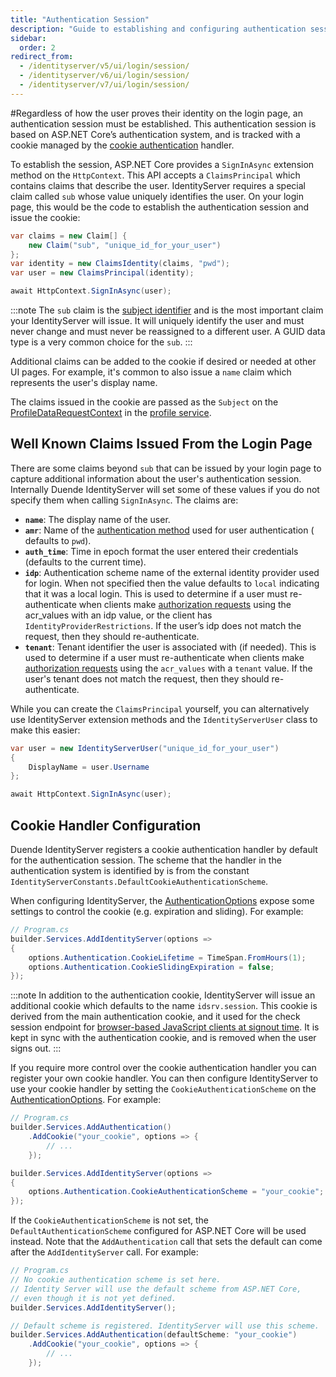 ```yaml
---
title: "Authentication Session"
description: "Guide to establishing and configuring authentication sessions in IdentityServer using ASP.NET Core's cookie authentication system, including required claims, session management, and cookie handler configuration options."
sidebar:
  order: 2
redirect_from:
  - /identityserver/v5/ui/login/session/
  - /identityserver/v6/ui/login/session/
  - /identityserver/v7/ui/login/session/
---
```


#Regardless of how the user proves their identity on the login page, an authentication session must be established.
This authentication session is based on ASP.NET Core’s authentication system, and is tracked with a cookie managed by
the [cookie authentication](https://docs.microsoft.com/en-us/aspnet/core/security/authentication/cookie) handler.

To establish the session, ASP.NET Core provides a `SignInAsync` extension method on the `HttpContext`.
This API accepts a `ClaimsPrincipal` which contains claims that describe the user.
IdentityServer requires a special claim called `sub` whose value uniquely identifies the user.
On your login page, this would be the code to establish the authentication session and issue the cookie:

```csharp
var claims = new Claim[] {
    new Claim("sub", "unique_id_for_your_user")
};
var identity = new ClaimsIdentity(claims, "pwd");
var user = new ClaimsPrincipal(identity);

await HttpContext.SignInAsync(user);
```

:::note
The `sub` claim is the [subject identifier](https://openid.net/specs/openid-connect-core-1_0.html#standardclaims) and is
the most important claim your IdentityServer will issue.
It will uniquely identify the user and must never change and must never be reassigned to a different user.
A GUID data type is a very common choice for the `sub`.
:::

Additional claims can be added to the cookie if desired or needed at other UI pages.
For example, it's common to also issue a `name` claim which represents the user's display name.

The claims issued in the cookie are passed as the `Subject` on
the [ProfileDataRequestContext](/identityserver/reference/services/profile-service/#duendeidentityservermodelsprofiledatarequestcontext)
in the [profile service](/identityserver/fundamentals/claims).

## Well Known Claims Issued From the Login Page

There are some claims beyond `sub` that can be issued by your login page to capture additional information about the
user's authentication session.
Internally Duende IdentityServer will set some of these values if you do not specify them when calling `SignInAsync`.
The claims are:

* **`name`**: The display name of the user.
* **`amr`**: Name of the [authentication method](https://tools.ietf.org/html/rfc8176) used for user authentication (
  defaults to `pwd`).
* **`auth_time`**: Time in epoch format the user entered their credentials (defaults to the current time).
* **`idp`**: Authentication scheme name of the external identity provider used for login. When not specified then the
  value defaults to `local` indicating that it was a local login. This is used to determine if a user must
  re-authenticate when clients make [authorization requests](/identityserver/reference/endpoints/authorize) using the
  acr_values with an idp value, or the client has `IdentityProviderRestrictions`. If the user’s idp does not match the
  request, then they should re-authenticate.
* **`tenant`**: Tenant identifier the user is associated with (if needed). This is used to determine if a user must
  re-authenticate when clients make [authorization requests](/identityserver/reference/endpoints/authorize) using the
  `acr_values` with a `tenant` value. If the user's tenant does not match the request, then they should re-authenticate.

While you can create the `ClaimsPrincipal` yourself, you can alternatively use IdentityServer extension methods and the
`IdentityServerUser` class to make this easier:

```cs
var user = new IdentityServerUser("unique_id_for_your_user")
{
    DisplayName = user.Username
};

await HttpContext.SignInAsync(user);
```

## Cookie Handler Configuration

Duende IdentityServer registers a cookie authentication handler by default for the authentication session.
The scheme that the handler in the authentication system is identified by is from the constant
`IdentityServerConstants.DefaultCookieAuthenticationScheme`.

When configuring IdentityServer, the [AuthenticationOptions](/identityserver/reference/options#authentication) expose
some settings to control the cookie (e.g. expiration and sliding). For example:

```csharp
// Program.cs
builder.Services.AddIdentityServer(options =>
{
    options.Authentication.CookieLifetime = TimeSpan.FromHours(1);
    options.Authentication.CookieSlidingExpiration = false;
});
```

:::note
In addition to the authentication cookie, IdentityServer will issue an additional cookie which defaults to the name
`idsrv.session`. This cookie is derived from the main authentication cookie, and it used for the check session endpoint
for [browser-based JavaScript clients at signout time](/identityserver/ui/logout/notification#browser-based-javascript-clients).
It is kept in sync with the authentication cookie, and is removed when the user signs out.
:::

If you require more control over the cookie authentication handler you can register your own cookie handler.
You can then configure IdentityServer to use your cookie handler by setting the `CookieAuthenticationScheme` on
the [AuthenticationOptions](/identityserver/reference/options#authentication). For example:

```csharp
// Program.cs
builder.Services.AddAuthentication()
    .AddCookie("your_cookie", options => { 
        // ...
    });

builder.Services.AddIdentityServer(options =>
{
    options.Authentication.CookieAuthenticationScheme = "your_cookie";
});
```

If the `CookieAuthenticationScheme` is not set, the `DefaultAuthenticationScheme` configured for ASP.NET Core will be
used instead. Note that the `AddAuthentication` call that sets the default can come after the `AddIdentityServer` call.
For example:

```csharp
// Program.cs
// No cookie authentication scheme is set here. 
// Identity Server will use the default scheme from ASP.NET Core,
// even though it is not yet defined.
builder.Services.AddIdentityServer();

// Default scheme is registered. IdentityServer will use this scheme.
builder.Services.AddAuthentication(defaultScheme: "your_cookie")
    .AddCookie("your_cookie", options => { 
        // ...
    });
```
